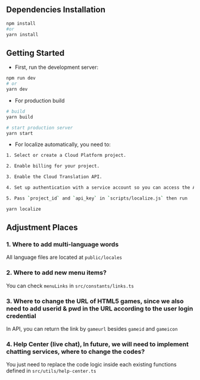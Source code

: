 ## Dependencies Installation
```bash
npm install
#or
yarn install
```
## Getting Started

- First, run the development server:

```bash
npm run dev
# or
yarn dev
```

- For production build
```bash
# build
yarn build

# start production server
yarn start
```

- For localize automatically, you need to:
```bash
1. Select or create a Cloud Platform project.

2. Enable billing for your project.

3. Enable the Cloud Translation API.

4. Set up authentication with a service account so you can access the API from your local workstation.

5. Pass `project_id` and `api_key` in `scripts/localize.js` then run

yarn localize
```

## Adjustment Places
### 1. Where to add multi-language words
All language files are located at `public/locales`
### 2. Where to add new menu items?
You can check `menuLinks` in `src/constants/links.ts`
### 3. Where to change the URL of HTML5 games, since we also need to add userid & pwd in the URL according to the user login credential
In API, you can return the link by `gameurl` besides `gameid` and `gameicon`

### 4. Help Center (live chat), In future, we will need to implement chatting services, where to change the codes?
You just need to replace the code logic inside each existing functions defined in `src/utils/help-center.ts` 
